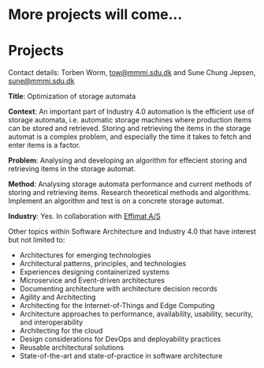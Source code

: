 # More projects will come...

# Projects
Contact details: Torben Worm, tow@mmmi.sdu.dk and Sune Chung Jepsen, sune@mmmi.sdu.dk

**Title**: Optimization of storage automata

**Context**: An important part of Industry 4.0 automation is the efficient use of storage automata, i.e. automatic storage machines where production items can be stored and retrieved.
Storing and retrieving the items in the storage automat is a complex problem, and especially the time it takes to fetch and enter items is a factor.

**Problem**: Analysing and developing an algorithm for effecient storing and retrieving items in the storage automat.

**Method**: Analysing storage automata performance and current methods of storing and retrieving items. Research theoretical methods and algorithms. Implement an algorithm and test is on a concrete storage automat.

**Industry**: Yes. In collaboration with [Effimat A/S](https://effimat.com)

Other topics within Software Architecture and Industry 4.0 that have interest but not limited to:
- Architectures for emerging technologies
- Architectural patterns, principles, and technologies
- Experiences designing containerized systems
- Microservice and Event-driven architectures
- Documenting architecture with architecture decision records
- Agility and Architecting
- Architecting for the Internet-of-Things and Edge Computing
- Architecture approaches to performance, availability, usability, security, and interoperability
- Architecting for the cloud
- Design considerations for DevOps and deployability practices
- Reusable architectural solutions
- State-of-the-art and state-of-practice in software architecture
